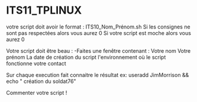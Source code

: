# ITS11_TPLINUX
votre script doit avoir le format : ITS10_Nom_Prénom.sh
Si les consignes ne sont pas respectées alors vous aurez 0
Si votre script est moche alors vous aurez 0

Votre script doit être beau :
-Faites une fenêtre contenant : 
  Votre nom
  Votre prénom
  La date de création du script
  l'environnement où le script fonctionne
  votre contact
  
  Sur chaque execution fait connaitre le résultat ex: useradd JimMorrison && echo " création du soldat76"
  
  Commenter votre script ! 

